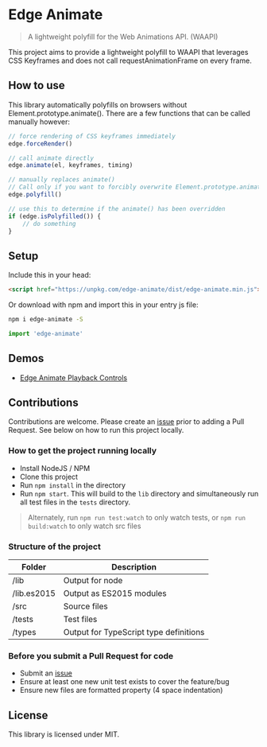 # Edge Animate

>A lightweight polyfill for the Web Animations API. (WAAPI)

This project aims to provide a lightweight polyfill to WAAPI that leverages CSS Keyframes and does not call requestAnimationFrame on every frame.

## How to use

This library automatically polyfills on browsers without Element.prototype.animate(). There are a few functions that can be called manually however:

```js
// force rendering of CSS keyframes immediately
edge.forceRender()

// call animate directly
edge.animate(el, keyframes, timing)

// manually replaces animate()
// Call only if you want to forcibly overwrite Element.prototype.animate()
edge.polyfill()

// use this to determine if the animate() has been overridden
if (edge.isPolyfilled()) {
    // do something
}
```

## Setup

Include this in your head:

```html
<script href="https://unpkg.com/edge-animate/dist/edge-animate.min.js"></script>
```

Or download with npm and import this in your entry js file:

```bash
npm i edge-animate -S
```

```js
import 'edge-animate'
```

## Demos

- [Edge Animate Playback Controls](https://codepen.io/notoriousb1t/pen/mpLQZP/)

## Contributions

Contributions are welcome.  Please create an [issue](https://github.com/notoriousb1t/edge-animate/issues) prior to adding a Pull Request.  See below on how to run this project locally.

### How to get the project running locally

- Install NodeJS / NPM
- Clone this project
- Run ```npm install``` in the directory
- Run ```npm start```.  This will build to the ```lib``` directory and simultaneously run all test files in the ```tests``` directory.

 > Alternately, run ```npm run test:watch``` to only watch tests, or ```npm run build:watch``` to only watch src files

### Structure of the project

| Folder | Description |
| --- | --- |
| /lib | Output for node |
| /lib.es2015 | Output as ES2015 modules |
| /src | Source files |
| /tests | Test files |
| /types | Output for TypeScript type definitions |

### Before you submit a Pull Request for code

- Submit an [issue](https://github.com/notoriousb1t/edge-animate/issues)
- Ensure at least one new unit test exists to cover the feature/bug
- Ensure new files are formatted property (4 space indentation)

## License

This library is licensed under MIT.